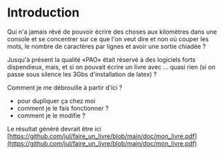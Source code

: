 Introduction
============

Qui n'a jamais rêvé de pouvoir écrire des choses aux kilomètres
dans une console et se concentrer sur ce que l'on veut dire et
non où couper les mots, le nombre de caractères par lignes et avoir
une sortie chiadée ?

Jusqu'à présent la qualité «PAO» était réservé à des logiciels
forts dispendieux, mais, et si on pouvait écrire un livre avec ...
quasi rien (si on passe sous silence les 3Gbs d'installation de latex) ?

Comment je me débrouille à partir d'ici ?
- pour dupliquer ça chez moi
- comment je le fais fonctionner ?
- comment je le modifie ?

Le résultat généré devrait être ici [https://github.com/jul/faire_un_livre/blob/main/doc/mon_livre.pdf](https://github.com/jul/faire_un_livre/blob/main/doc/mon_livre.pdf)

